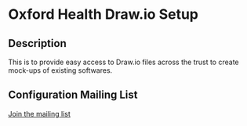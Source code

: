 # Oxford Health Draw.io Setup
## Description
This is to provide easy access to Draw.io files across the trust to create mock-ups of existing softwares.
## Configuration Mailing List
[Join the mailing list](https://forms.office.com/Pages/ResponsePage.aspx?id=m8iadaQqc0mwSOaQO0aotr4kGkR9vc9MjHYdim9ReLtUQ0Y5TUtMTkMwSVVSMFZaQU1JVVVWOUwzTy4u&)